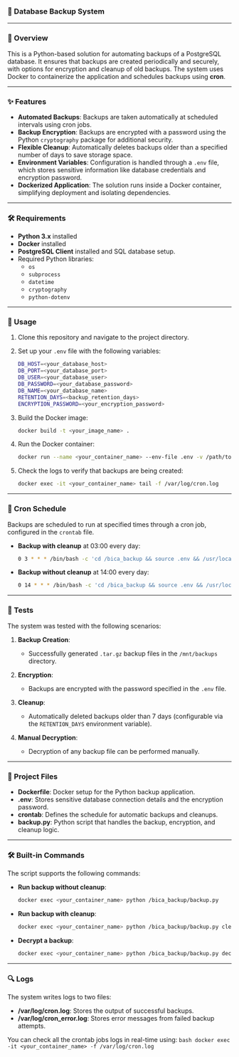 ### 📁 Database Backup System

---

### 📖 Overview

This is a Python-based solution for automating backups of a PostgreSQL database. It ensures that backups are created periodically and securely, with options for encryption and cleanup of old backups. The system uses Docker to containerize the application and schedules backups using **cron**.

---

### ✨ Features

- **Automated Backups**: Backups are taken automatically at scheduled intervals using cron jobs.
- **Backup Encryption**: Backups are encrypted with a password using the Python `cryptography` package for additional security.
- **Flexible Cleanup**: Automatically deletes backups older than a specified number of days to save storage space.
- **Environment Variables**: Configuration is handled through a `.env` file, which stores sensitive information like database credentials and encryption password.
- **Dockerized Application**: The solution runs inside a Docker container, simplifying deployment and isolating dependencies.

---

### 🛠️ Requirements

- **Python 3.x** installed
- **Docker** installed
- **PostgreSQL Client** installed and SQL database setup.
- Required Python libraries:
  - `os`
  - `subprocess`
  - `datetime`
  - `cryptography`
  - `python-dotenv`

---

### 🚀 Usage

1. Clone this repository and navigate to the project directory.
2. Set up your `.env` file with the following variables:
    ```bash
    DB_HOST=<your_database_host>
    DB_PORT=<your_database_port>
    DB_USER=<your_database_user>
    DB_PASSWORD=<your_database_password>
    DB_NAME=<your_database_name>
    RETENTION_DAYS=<backup_retention_days>
    ENCRYPTION_PASSWORD=<your_encryption_password>
    ```

3. Build the Docker image:
    ```bash
    docker build -t <your_image_name> .
    ```

4. Run the Docker container:
    ```bash
    docker run --name <your_container_name> --env-file .env -v /path/to/backups:/mnt/backups --network host -d <your_image_name>
    ```

5. Check the logs to verify that backups are being created:
    ```bash
    docker exec -it <your_container_name> tail -f /var/log/cron.log
    ```

---

### 🔄 Cron Schedule

Backups are scheduled to run at specified times through a cron job, configured in the `crontab` file.

- **Backup with cleanup** at 03:00 every day:
    ```bash
    0 3 * * * /bin/bash -c 'cd /bica_backup && source .env && /usr/local/bin/python backup.py cleanup >> /var/log/cron.log 2>> /var/log/cron_error.log'
    ```

- **Backup without cleanup** at 14:00 every day:
    ```bash
    0 14 * * * /bin/bash -c 'cd /bica_backup && source .env && /usr/local/bin/python backup.py >> /var/log/cron.log 2>> /var/log/cron_error.log'
    ```

---

### 🧪 Tests

The system was tested with the following scenarios:

1. **Backup Creation**:
   - Successfully generated `.tar.gz` backup files in the `/mnt/backups` directory.
  
2. **Encryption**:
   - Backups are encrypted with the password specified in the `.env` file.

3. **Cleanup**:
   - Automatically deleted backups older than 7 days (configurable via the `RETENTION_DAYS` environment variable).

4. **Manual Decryption**:
   - Decryption of any backup file can be performed manually.

---

### 📂 Project Files

- **Dockerfile**: Docker setup for the Python backup application.
- **.env**: Stores sensitive database connection details and the encryption password.
- **crontab**: Defines the schedule for automatic backups and cleanups.
- **backup.py**: Python script that handles the backup, encryption, and cleanup logic.

---

### 🛠️ Built-in Commands

The script supports the following commands:

- **Run backup without cleanup**:
    ```bash
    docker exec <your_container_name> python /bica_backup/backup.py 
    ```

- **Run backup with cleanup**:
    ```bash
    docker exec <your_container_name> python /bica_backup/backup.py cleanup
    ```

- **Decrypt a backup**:
    ```bash
    docker exec <your_container_name> python /bica_backup/backup.py decrypt </path/to/backup_file.tar.gz> <encryption_password>
    ```

---

### 🔍 Logs

The system writes logs to two files:

- **/var/log/cron.log**: Stores the output of successful backups.
- **/var/log/cron_error.log**: Stores error messages from failed backup attempts.

You can check all the crontab jobs logs in real-time using:
     ```bash
     docker exec -it <your_container_name> -f /var/log/cron.log
     ```
